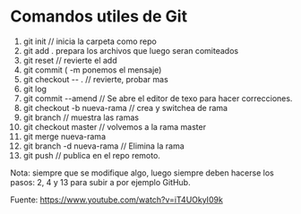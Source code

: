 # Comandos utiles de Git

1. git init  // inicia la carpeta como repo
2. git add . prepara los archivos que luego seran comiteados
3. git reset // revierte el add
4. git commit ( -m ponemos el mensaje)
5. git checkout -- . // revierte, probar mas
6. git log
7. git commit --amend // Se abre el editor de texo para hacer correcciones.
8. git checkout -b nueva-rama // crea y switchea de rama
9.  git branch // muestra las ramas
10. git checkout master // volvemos a la rama master
11. git merge nueva-rama
12. git branch -d nueva-rama // Elimina la rama
13. git push // publica en el repo remoto. 

Nota: siempre que se modifique algo, luego siempre deben hacerse los pasos: 2, 4 y 13 para subir a por ejemplo GitHub.

Fuente: https://www.youtube.com/watch?v=iT4UOkyI09k
